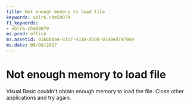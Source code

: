 ```yaml
---
title: Not enough memory to load file
keywords: vblr6.chm50079
f1_keywords:
- vblr6.chm50079
ms.prod: office
ms.assetid: 0166bda4-81c7-9310-d508-0788ed74784e
ms.date: 06/08/2017
---
```



# Not enough memory to load file

Visual Basic couldn't obtain enough memory to load the file. Close other applications and try again.



